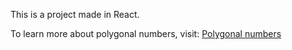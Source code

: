 This is a project made in React.

To learn more about polygonal numbers, visit: [Polygonal numbers](https://en.wikipedia.org/wiki/Polygonal_number)